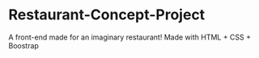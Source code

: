 # Restaurant-Concept-Project

A front-end made for an imaginary restaurant! Made with HTML + CSS + Boostrap
